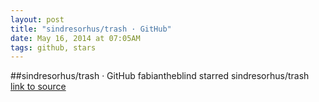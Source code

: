 ```yaml
---
layout: post
title: "sindresorhus/trash · GitHub"
date: May 16, 2014 at 07:05AM
tags: github, stars
---
```

##sindresorhus/trash · GitHub
fabiantheblind starred sindresorhus/trash
[link to source](http://ift.tt/1v5IcmK) 
